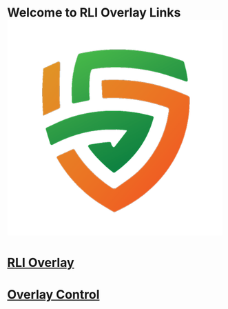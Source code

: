 # Welcome to RLI Overlay Links ![This is an image](/Images/Logos/rli_logo.png)

# [RLI Overlay](https://RM-1184251446.github.io/RLI-Overlay/RLI-Overlay.html)

# [Overlay Control](https://RM-1184251446.github.io/RLI-Overlay/OverlayControl.html)

